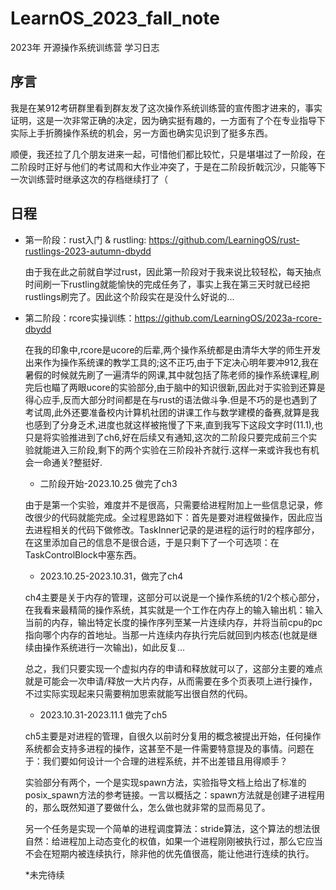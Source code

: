 # LearnOS_2023_fall_note

2023年 开源操作系统训练营 学习日志

## 序言

我是在某912考研群里看到群友发了这次操作系统训练营的宣传图才进来的，事实证明，这是一次非常正确的决定，因为确实挺有趣的，一方面有了个在专业指导下实际上手折腾操作系统的机会，另一方面也确实见识到了挺多东西。

顺便，我还拉了几个朋友进来一起，可惜他们都比较忙，只是堪堪过了一阶段，在二阶段时正好与他们的考试周和大作业冲突了，于是在二阶段折戟沉沙，只能等下一次训练营时继承这次的存档继续打了（

## 日程

* 第一阶段：rust入门 & rustling: https://github.com/LearningOS/rust-rustlings-2023-autumn-dbydd

    由于我在此之前就自学过rust，因此第一阶段对于我来说比较轻松，每天抽点时间刷一下rustling就能愉快的完成任务了，事实上我在第三天时就已经把rustlings刷完了。因此这个阶段实在是没什么好说的...

* 第二阶段：rcore实操训练：https://github.com/LearningOS/2023a-rcore-dbydd
    
    在我的印象中,rcore是ucore的后辈,两个操作系统都是由清华大学的师生开发出来作为操作系统课的教学工具的;这不正巧,由于下定决心明年要冲912,我在暑假的时候就先刷了一遍清华的网课,其中就包括了陈老师的操作系统课程,刷完后也瞄了两眼ucore的实验部分,由于脑中的知识很新,因此对于实验到还算是得心应手,反而大部分时间都是在与rust的语法做斗争.但是不巧的是也遇到了考试周,此外还要准备校内计算机社团的讲课工作与数学建模的备赛,就算是我也感到了分身乏术,进度也就这样被拖慢了下来,直到我写下这段文字时(11.1),也只是将实验推进到了ch6,好在后续又有通知,这次的二阶段只要完成前三个实验就能进入三阶段,剩下的两个实验在三阶段补齐就行.这样一来或许我也有机会一命通关?整挺好.

    * 二阶段开始-2023.10.25 做完了ch3
    
    由于是第一个实验，难度并不是很高，只需要给进程附加上一些信息记录，修改很少的代码就能完成。全过程思路如下：首先是要对进程做操作，因此应当去进程相关的代码下做修改。TaskInner记录的是进程的运行时的程序部分，在这里添加自己的信息不是很合适，于是只剩下了一个可选项：在TaskControlBlock中塞东西。

    * 2023.10.25-2023.10.31，做完了ch4

    ch4主要是关于内存的管理，这部分可以说是一个操作系统的1/2个核心部分，在我看来最精简的操作系统，其实就是一个工作在内存上的输入输出机：输入当前的内存，输出特定长度的操作序列至某一片连续内存，并将当前cpu的pc指向哪个内存的首地址。当那一片连续内存执行完后就回到内核态(也就是继续由操作系统进行一次输出)，如此反复...
    
    总之，我们只要实现一个虚拟内存的申请和释放就可以了，这部分主要的难点就是可能会一次申请/释放一大片内存，从而需要在多个页表项上进行操作，不过实际实现起来只需要稍加思索就能写出很自然的代码。

    * 2023.10.31-2023.11.1 做完了ch5

    ch5主要是对进程的管理，自很久以前时分复用的概念被提出开始，任何操作系统都会支持多进程的操作，这甚至不是一件需要特意提及的事情。问题在于：我们要如何设计一个合理的进程系统，并不出差错且用得顺手？

    实验部分有两个，一个是实现spawn方法，实验指导文档上给出了标准的posix_spawn方法的参考链接。一言以概括之：spawn方法就是创建子进程用的，那么既然知道了要做什么，怎么做也就非常的显而易见了。
    
    另一个任务是实现一个简单的进程调度算法：stride算法，这个算法的想法很自然：给进程加上动态变化的权值，如果一个进程刚刚被执行过，那么它应当不会在短期内被连续执行，除非他的优先值很高，能让他进行连续的执行。

    *未完待续
